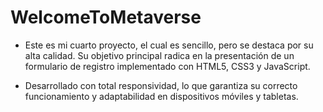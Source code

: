 # WelcomeToMetaverse

-	Este es mi cuarto proyecto, el cual es sencillo, pero se destaca por su alta calidad. Su objetivo principal radica en la presentación de un formulario de registro implementado con HTML5, CSS3 y JavaScript.

-	Desarrollado con total responsividad, lo que garantiza su correcto funcionamiento y adaptabilidad en dispositivos móviles y tabletas.
